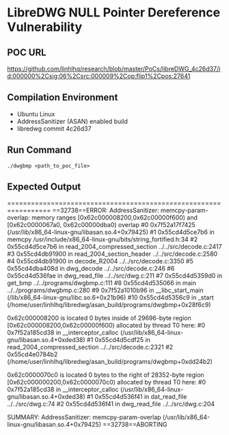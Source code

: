# LibreDWG NULL Pointer Dereference Vulnerability

## POC URL
https://github.com/linhlhq/research/blob/master/PoCs/libreDWG_4c26d37/id:000000%2Csig:06%2Csrc:000009%2Cop:flip1%2Cpos:27641

## Compilation Environment
- Ubuntu Linux
- AddressSanitizer (ASAN) enabled build
- libredwg commit 4c26d37

## Run Command
```
./dwgbmp <path_to_poc_file>
```

## Expected Output
=================================================================
==32738==ERROR: AddressSanitizer: memcpy-param-overlap: memory ranges [0x62c000008200,0x62c00000f600) and [0x62c0000067a0, 0x62c00000dba0) overlap
    #0 0x7f52a17f7425  (/usr/lib/x86_64-linux-gnu/libasan.so.4+0x79425)
    #1 0x55cd4d5ce7b6 in memcpy /usr/include/x86_64-linux-gnu/bits/string_fortified.h:34
    #2 0x55cd4d5ce7b6 in read_2004_compressed_section ../../src/decode.c:2417
    #3 0x55cd4db91900 in read_2004_section_header ../../src/decode.c:2580
    #4 0x55cd4db91900 in decode_R2004 ../../src/decode.c:3350
    #5 0x55cd4dba408d in dwg_decode ../../src/decode.c:246
    #6 0x55cd4d536fae in dwg_read_file ../../src/dwg.c:211
    #7 0x55cd4d5359d0 in get_bmp ../../programs/dwgbmp.c:111
    #8 0x55cd4d535066 in main ../../programs/dwgbmp.c:280
    #9 0x7f52a1010b96 in __libc_start_main (/lib/x86_64-linux-gnu/libc.so.6+0x21b96)
    #10 0x55cd4d5356c9 in _start (/home/user/linhlhq/libredwg/asan_build/programs/dwgbmp+0x28f6c9)

0x62c000008200 is located 0 bytes inside of 29696-byte region [0x62c000008200,0x62c00000f600)
allocated by thread T0 here:
    #0 0x7f52a185cd38 in __interceptor_calloc (/usr/lib/x86_64-linux-gnu/libasan.so.4+0xded38)
    #1 0x55cd4d5cdf25 in read_2004_compressed_section ../../src/decode.c:2321
    #2 0x55cd4e0784b2  (/home/user/linhlhq/libredwg/asan_build/programs/dwgbmp+0xdd24b2)

0x62c0000070c0 is located 0 bytes to the right of 28352-byte region [0x62c000000200,0x62c0000070c0)
allocated by thread T0 here:
    #0 0x7f52a185cd38 in __interceptor_calloc (/usr/lib/x86_64-linux-gnu/libasan.so.4+0xded38)
    #1 0x55cd4d536f41 in dat_read_file ../../src/dwg.c:74
    #2 0x55cd4d536f41 in dwg_read_file ../../src/dwg.c:204

SUMMARY: AddressSanitizer: memcpy-param-overlap (/usr/lib/x86_64-linux-gnu/libasan.so.4+0x79425)
==32738==ABORTING